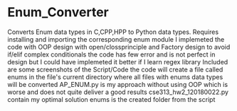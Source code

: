 # Enum_Converter
Converts Enum data types in C,CPP,HPP to Python data types.
Requires installing and importing the corresponding enum module
I implemeted the code with OOP design with open/clossprinciple and Factory design to avoid if/elif complex conditionals
the code has few error and is not perfect in design but I could have implemeted it better if I learn regex library 
Included are some screenshots of the Script/Code
the code will create a file called enums in the file's current directory where all files with enums data types will be converted
AP_ENUM.py is my approach without using OOP which is worse and does not quite deliver a good results
cse313_hw2_120180022.py contain my optimal solution 
enums is the created folder from the script
